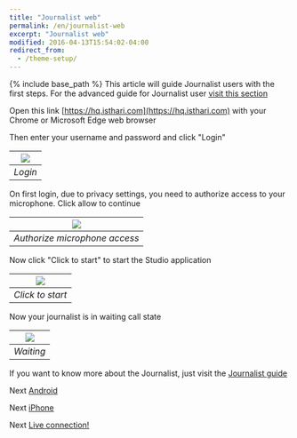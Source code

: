 ```yaml
---
title: "Journalist web"
permalink: /en/journalist-web
excerpt: "Journalist web"
modified: 2016-04-13T15:54:02-04:00
redirect_from:
  - /theme-setup/
---
```


{% include base_path %}
This article will guide Journalist users with the first steps. For the advanced guide for Journalist user [visit this section](/en/user-journalist)

Open this link [https://hq.isthari.com](https://hq.isthari.com) with your Chrome or Microsoft Edge web browser

Then enter your username and password and click "Login"

|![](/en/shared/login.png)|
|:--:|
|*Login*|


On first login, due to privacy settings, you need to authorize access to your microphone. Click allow to continue

|![](/en/shared/authorize.png)|
|:--:|
|*Authorize microphone access*|


Now click "Click to start" to start the Studio application

|![](/en/shared/click-to-start.png)
|:--:|
|*Click to start*|

Now your journalist is in waiting call state

|![](waiting.png)|
|:--:|
|*Waiting*|

If you want to know more about the Journalist, just visit the [Journalist guide](/en/user-journalist)

Next [Android](/en/journalist-android)

Next [iPhone](/en/journalist-iphone)

Next [Live connection!](/en/live-connection)
